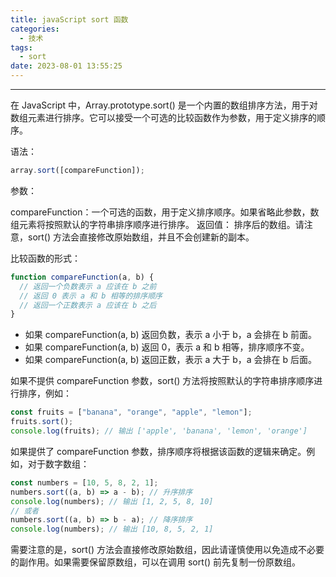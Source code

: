 ```yaml
---
title: javaScript sort 函数
categories:
  - 技术
tags:
  - sort
date: 2023-08-01 13:55:25
---
```


---

在 JavaScript 中，Array.prototype.sort() 是一个内置的数组排序方法，用于对数组元素进行排序。它可以接受一个可选的比较函数作为参数，用于定义排序的顺序。

语法：

```javascript
array.sort([compareFunction]);
```

参数：

compareFunction：一个可选的函数，用于定义排序顺序。如果省略此参数，数组元素将按照默认的字符串排序顺序进行排序。
返回值：
排序后的数组。请注意，sort() 方法会直接修改原始数组，并且不会创建新的副本。

比较函数的形式：

```javascript
function compareFunction(a, b) {
  // 返回一个负数表示 a 应该在 b 之前
  // 返回 0 表示 a 和 b 相等的排序顺序
  // 返回一个正数表示 a 应该在 b 之后
}
```

<!-- more -->

- 如果 compareFunction(a, b) 返回负数，表示 a 小于 b，a 会排在 b 前面。
- 如果 compareFunction(a, b) 返回 0，表示 a 和 b 相等，排序顺序不变。
- 如果 compareFunction(a, b) 返回正数，表示 a 大于 b，a 会排在 b 后面。

如果不提供 compareFunction 参数，sort() 方法将按照默认的字符串排序顺序进行排序，例如：

```javascript
const fruits = ["banana", "orange", "apple", "lemon"];
fruits.sort();
console.log(fruits); // 输出 ['apple', 'banana', 'lemon', 'orange']
```

如果提供了 compareFunction 参数，排序顺序将根据该函数的逻辑来确定。例如，对于数字数组：

```javascript
const numbers = [10, 5, 8, 2, 1];
numbers.sort((a, b) => a - b); // 升序排序
console.log(numbers); // 输出 [1, 2, 5, 8, 10]
// 或者
numbers.sort((a, b) => b - a); // 降序排序
console.log(numbers); // 输出 [10, 8, 5, 2, 1]
```

需要注意的是，sort() 方法会直接修改原始数组，因此请谨慎使用以免造成不必要的副作用。如果需要保留原数组，可以在调用 sort() 前先复制一份原数组。
